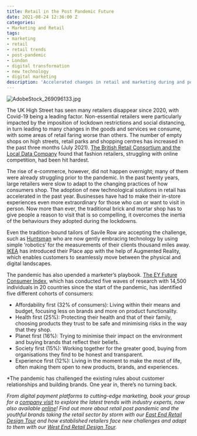 ```yaml
---
title: Retail in the Post Pandemic Future
date: 2021-08-24 12:36:00 Z
categories:
- Marketing and Retail
tags:
- marketing
- retail
- retail trends
- post-pandemic
- London
- digital transformation
- new technology
- digital marketing
description: 'Accelerated changes in retail and marketing during and post pandemic. '
---
```


![AdobeStock_269096133.jpg](/uploads/AdobeStock_269096133.jpg)

The UK High Street has seen many retailers disappear since 2020, with Covid-19 being a leading factor. Non-essential retailers were particularly impacted by the imposition of lockdown restrictions and social distancing, in turn leading to many changes in the goods and services we consume, with some areas of retail faring worse than others. The number of empty shops on high streets, retail parks and shopping centres has increased in the past three months (July 2021). [The British Retail Consortium and the Local Data Company](https://www.localdatacompany.com/blog/topic/vacancy-rates) found that fashion retailers, struggling with online competition, had been hit hardest.

The rise of e-commerce, however, did not happen overnight; many of them were already struggling prior to the pandemic. In the past twenty years, large retailers were slow to adapt to the changing practices of how consumers shop. The adoption of new technological solutions in retail has accelerated in the past year. Businesses have had to make their in-store experiences even more extraordinary for those who can or want to visit in person. Now more than ever, the traditional brick and mortar shop has to give people a reason to visit that is so compelling, it overcomes the inertia of the behaviours they adopted during the lockdowns. 

Even the tradition-bound tailors of Savile Row are accepting the challenge, such as [Huntsman](https://www.nytimes.com/2020/11/15/business/savile-row-covid.html) who are now gently embracing technology by using simple ‘robotics’ for the measurements of their clients thousand miles away. [IKEA](https://www.forbes.com/sites/briansolis/2021/02/23/ending-the-retail-apocalypse-and-the-next-era-of-post-pandemic-retail-innovation-insights-from-ikeas-chief-digital-officer/) has introduced their Place app with the help of Augmented Reality, which enables customers to seamlessly move between the physical and digital landscapes. 

The pandemic has also upended a marketer’s playbook.  [The EY Future Consumer Index](https://www.ey.com/en_gl/future-consumer-index), which has conducted five waves of research with 14,500 individuals in 20 countries since the start of the pandemic, has identified five different cohorts of consumers:

* Affordability first (32% of consumers): Living within their means and budget, focusing less on brands and more on product functionality.
* Health first (25%): Protecting their health and that of their family, choosing products they trust to be safe and minimising risks in the way that they shop.
* Planet first (16%): Trying to minimise their impact on the environment and buying brands that reflect their beliefs.
* Society first (15%): Working together for the greater good, buying from organisations they find to be honest and transparent.
* Experience first (12%): Living in the moment to make the most of life, often making them open to new products, brands, and experiences.

*The pandemic has challenged the existing rules about customer relationships and building brands. One year in, there’s no turning back. 

*From digital payment platforms to cutting-edge marketing, book your group for a [company visit](https://www.insiderlondon.com/london/company-visits/) to explore the latest trends with industry experts, now also available [online](https://www.insiderlondon.com/online-education/online-company-visits/)! Find out more about retail post pandemic and the youthful brands taking the retail sector by storm with our [East End Retail Design Tour](https://www.insiderlondon.com/london/educational-tours/retail-design/#east-end-retail-design) and how established retailers face new challenges and adapt to them with our [West End Retail Design Tour](https://www.insiderlondon.com/london/educational-tours/retail-design/#west-end-retail-design).*